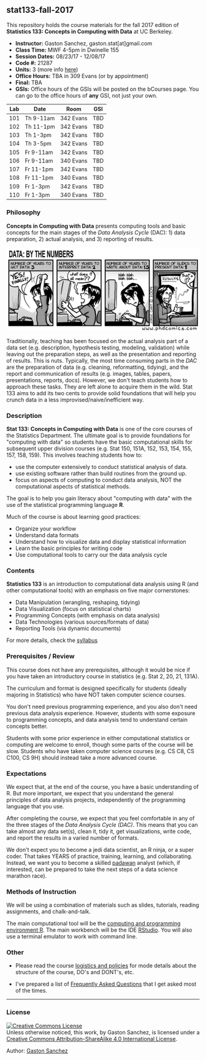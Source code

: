 ## stat133-fall-2017

This repository holds the course materials for the fall 2017 edition of 
__Statistics 133: Concepts in Computing with Data__ at UC Berkeley.


- __Instructor:__ Gaston Sanchez, gaston.stat[at]gmail.com
- __Class Time:__ MWF 4-5pm in Dwinelle 155
- __Session Dates:__ 08/23/17 - 12/08/17
- __Code #:__ 21287
- __Units:__ 3 (more info [here](http://classes.berkeley.edu/content/2017-fall-stat-133-001-lec-001))
- __Office Hours:__ TBA in 309 Evans (or by appointment)
- __Final:__ TBA
- __GSIs:__ Office hours of the GSIs will be posted on the bCourses page. 
You can go to the office hours of __any__ GSI, not just your own.


| Lab | Date       | Room         | GSI             |
|-----|------------|--------------|-----------------|
| 101 | Th 9-11am  | 342 Evans    | TBD   |
| 102 | Th 11-1pm  | 342 Evans    | TBD   |
| 103 | Th 1-3pm   | 342 Evans    | TBD   |
| 104 | Th 3-5pm   | 342 Evans    | TBD   |
| 105 | Fr 9-11am  | 342 Evans    | TBD   |
| 106 | Fr 9-11am  | 340 Evans    | TBD   |
| 107 | Fr 11-1pm  | 342 Evans    | TBD   |
| 108 | Fr 11-1pm  | 340 Evans    | TBD   |
| 109 | Fr 1-3pm   | 342 Evans    | TBD   |
| 110 | Fr 1-3pm   | 340 Evans    | TBD   |



### Philosophy

__Concepts in Computing with Data__ presents computing tools and basic concepts 
for the main stages of the _Data Analysis Cycle_ (DAC): 1) data preparation, 
2) actual analysis, and 3) reporting of results. 

![Data by the numbers](images/data-by-the-numbers.png)

Traditionally, teaching has been focused on the actual analysis part of a data 
set (e.g. description, hypothesis testing, modeling, validation) while leaving 
out the preparation steps, as well as the presentation and reporting of results. 
This is nuts. Typically, the most time consuming parts in the _DAC_ are the 
preparation of data (e.g. cleaning, reformatting, tidying), and the report and 
communication of results (e.g. images, tables, papers, presentations, reports, docs). 
However, we don't teach students how to approach these tasks. They are left alone 
to acquire them in the wild. Stat 133 aims to add its two cents to provide solid 
foundations that will help you crunch data in a less 
improvised/naive/inefficient way.


### Description

__Stat 133: Concepts in Computing with Data__ is one of the core courses 
of the Statistics Department. 
The ultimate goal is to provide foundations for "computing with data" so students 
have the basic computational skills for subsequent 
upper division courses (e.g. Stat 150, 151A, 152, 153, 154, 155, 157, 158, 159).
This involves teaching students how to:

- use the computer extensively to conduct statistical analysis of data.
- use existing software rather than build routines from the ground up.
- focus on aspects of computing to conduct data analysis, NOT the 
computational aspects of statistical methods.

The goal is to help you gain literacy about "computing with data" with the use
of the statistical programming language __R__. 

Much of the course is about learning good practices:

- Organize your workflow
- Understand data formats
- Understand how to visualize data and display statistical information
- Learn the basic principles for writing code
- Use computational tools to carry our the data analysis cycle



### Contents

__Statistics 133__ is an introduction to computational data analysis using R 
(and other computational tools) with an emphasis on five major cornerstones:

- Data Manipulation (wrangling, reshaping, tidying)
- Data Visualization (focus on statistical charts)
- Programming Concepts (with emphasis on data analysis)
- Data Technologies (various sources/formats of data)
- Reporting Tools (via dynamic documents)

For more details, check the [syllabus](syllabus/README.md)


### Prerequisites / Review

This course does not have any prerequisites, although it would be nice if you 
have taken an introductory course in statistics (e.g. Stat 2, 20, 21, 131A). 

The curriculum and format is designed specifically for students (ideally 
majoring in Statistics) who have NOT taken computer science courses.

You don't need previous programming experience, and you also don't need previous
data analysis experience. However, students with some exposure to programming
concepts, and data analysis tend to understand certain concepts better.

Students with some prior experience in either computational statistics 
or computing are welcome to enroll, though some parts of the course will be slow. 
Students who have taken computer science courses (e.g. CS C8, CS C100, CS 9H) 
should instead take a more advanced course.



### Expectations

We expect that, at the end of the course, you have a basic understanding of R. 
But more important, we expect that you understand the general principles of 
data analysis projects, independently of the programming
language that you use.

After completing the course, we expect that you feel comfortable in any of 
the three stages of the _Data Analysis Cycle (DAC)_. This means that 
you can take almost any data set(s), clean it, tidy it, get visualizations, 
write code, and report the results in a varied number of formats.

We don't expect you to become a jedi data scientist, an R ninja, or a super coder. 
That takes YEARS of practice, training, learning, and collaborating. Instead, 
we want you to become a skilled [padawan](http://starwars.wikia.com/wiki/Padawan) 
analyst (which, if interested, can be prepared to take the next steps of a data 
science marathon race).



### Methods of Instruction

We will be using a combination of materials such as slides, tutorials, 
reading assignments, and chalk-and-talk.

The main computational tool will be the [computing and programming environment R](https://www.r-project.org/). 
The main workbench will be the IDE [RStudio](https://www.rstudio.com/).
You will also use a terminal emulator to work with command line.



### Other

- Please read the course [logistics and policies](syllabus/policies.md) for mode details
about the structure of the course, DO's and DONT's, etc.

- I've prepared a list of [Frequently Asked Questions](syllabus/faqs.md) that I get asked 
most of the times.



-----

### License

<a rel="license" href="http://creativecommons.org/licenses/by-sa/4.0/"><img alt="Creative Commons License" style="border-width:0" src="https://i.creativecommons.org/l/by-sa/4.0/88x31.png" /></a><br />Unless otherwise noticed, this work, by Gaston Sanchez, is licensed under a <a rel="license" href="http://creativecommons.org/licenses/by-sa/4.0/">Creative Commons Attribution-ShareAlike 4.0 International License</a>.

Author: [Gaston Sanchez](http://gastonsanchez.com)
